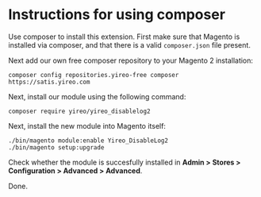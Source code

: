 # Instructions for using composer

Use composer to install this extension. First make sure that Magento is installed
via composer, and that there is a valid `composer.json` file present.

Next add our own free composer repository to your Magento 2 installation:

    composer config repositories.yireo-free composer https://satis.yireo.com

Next, install our module using the following command:

    composer require yireo/yireo_disablelog2

Next, install the new module into Magento itself:

    ./bin/magento module:enable Yireo_DisableLog2
    ./bin/magento setup:upgrade

Check whether the module is succesfully installed in **Admin > Stores >
Configuration > Advanced > Advanced**.

Done.

